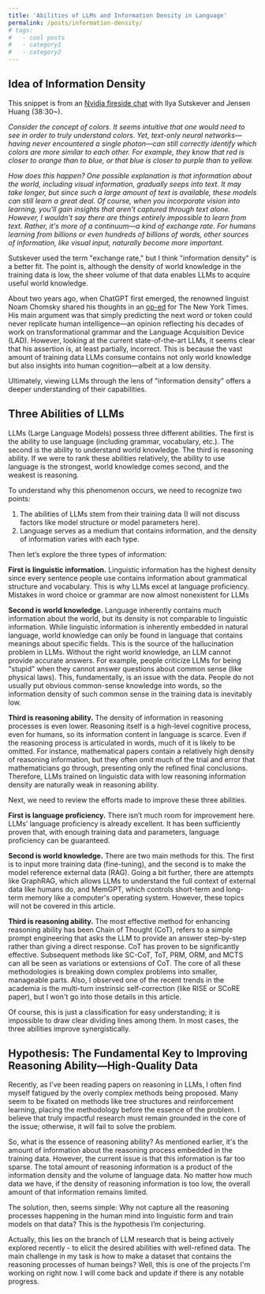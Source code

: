 ```yaml
---
title: 'Abilities of LLMs and Information Density in Language'
permalink: /posts/information-density/
# tags:
#   - cool posts
#   - category1
#   - category2
---
```


## Idea of Information Density
This snippet is from an [Nvidia fireside chat](https://www.youtube.com/watch?v=I6qQinoY9WM) with Ilya Sutskever and Jensen Huang (38:30~).

*Consider the concept of colors. It seems intuitive that one would need to see in order to truly understand colors. Yet, text-only neural networks—having never encountered a single photon—can still correctly identify which colors are more similar to each other. For example, they know that red is closer to orange than to blue, or that blue is closer to purple than to yellow.*

*How does this happen? One possible explanation is that information about the world, including visual information, gradually seeps into text. It may take longer, but since such a large amount of text is available, these models can still learn a great deal. Of course, when you incorporate vision into learning, you'll gain insights that aren't captured through text alone. However, I wouldn't say there are things entirely impossible to learn from text. Rather, it's more of a continuum—a kind of exchange rate. For humans learning from billions or even hundreds of billions of words, other sources of information, like visual input, naturally become more important.*

Sutskever used the term "exchange rate," but I think "information density" is a better fit. The point is, although the density of world knowledge in the training data is low, the sheer volume of that data enables LLMs to acquire useful world knowledge.

About two years ago, when ChatGPT first emerged, the renowned linguist Noam Chomsky shared his thoughts in an [op-ed](https://www.nytimes.com/2023/03/08/opinion/noam-chomsky-chatgpt-ai.html?unlocked_article_code=1.SU4.f3Eh.s2vEbRwBIBLR&smid=url-share) for The New York Times. His main argument was that simply predicting the next word or token could never replicate human intelligence—an opinion reflecting his decades of work on transformational grammar and the Language Acquisition Device (LAD). However, looking at the current state-of-the-art LLMs, it seems clear that his assertion is, at least partially, incorrect. This is because the vast amount of training data LLMs consume contains not only world knowledge but also insights into human cognition—albeit at a low density.

Ultimately, viewing LLMs through the lens of "information density" offers a deeper understanding of their capabilities. 

## Three Abilities of LLMs
LLMs (Large Language Models) possess three different abilities. The first is the ability to use language (including grammar, vocabulary, etc.). The second is the ability to understand world knowledge. The third is reasoning ability. If we were to rank these abilities relatively, the ability to use language is the strongest, world knowledge comes second, and the weakest is reasoning.

To understand why this phenomenon occurs, we need to recognize two points:

1. The abilities of LLMs stem from their training data (I will not discuss factors like model structure or model parameters here).
2. Language serves as a medium that contains information, and the density of information varies with each type.

Then let’s explore the three types of information:

**First is linguistic information.** Linguistic information has the highest density since every sentence people use contains information about grammatical structure and vocabulary. This is why LLMs excel at language proficiency. Mistakes in word choice or grammar are now almost nonexistent for LLMs

**Second is world knowledge.** Language inherently contains much information about the world, but its density is not comparable to linguistic information. While linguistic information is inherently embedded in natural language, world knowledge can only be found in language that contains meanings about specific fields. This is the source of the hallucination problem in LLMs. Without the right world knowledge, an LLM cannot provide accurate answers. For example, people criticize LLMs for being "stupid" when they cannot answer questions about common sense (like physical laws). This, fundamentally, is an issue with the data. People do not usually put obvious common-sense knowledge into words, so the information density of such common sense in the training data is inevitably low.

**Third is reasoning ability.** The density of information in reasoning processes is even lower. Reasoning itself is a high-level cognitive process, even for humans, so its information content in language is scarce. Even if the reasoning process is articulated in words, much of it is likely to be omitted. For instance, mathematical papers contain a relatively high density of reasoning information, but they often omit much of the trial and error that mathematicians go through, presenting only the refined final conclusions. Therefore, LLMs trained on linguistic data with low reasoning information density are naturally weak in reasoning ability.

Next, we need to review the efforts made to improve these three abilities.

**First is language proficiency.** There isn’t much room for improvement here. LLMs’ language proficiency is already excellent. It has been sufficiently proven that, with enough training data and parameters, language proficiency can be guaranteed.

**Second is world knowledge.** There are two main methods for this. The first is to input more training data (fine-tuning), and the second is to make the model reference external data (RAG). Going a bit further, there are attempts like GraphRAG, which allows LLMs to understand the full context of external data like humans do, and MemGPT, which controls short-term and long-term memory like a computer's operating system. However, these topics will not be covered in this article.

**Third is reasoning ability.** The most effective method for enhancing reasoning ability has been Chain of Thought (CoT), refers to a simple prompt engineering that asks the LLM to provide an answer step-by-step rather than giving a direct response. CoT has proven to be significantly effective. Subsequent methods like SC-CoT, ToT, PRM, ORM, and MCTS can all be seen as variations or extensions of CoT. The core of all these methodologies is breaking down complex problems into smaller, manageable parts. Also, I observed one of the recent trends in the academia is the multi-turn instrinsic self-correction (like RISE or SCoRE paper), but I won't go into those details in this article.

Of course, this is just a classification for easy understanding; it is impossible to draw clear dividing lines among them. In most cases, the three abilities improve synergistically.

## Hypothesis: The Fundamental Key to Improving Reasoning Ability—High-Quality Data

Recently, as I’ve been reading papers on reasoning in LLMs, I often find myself fatigued by the overly complex methods being proposed. Many seem to be fixated on methods like tree structures and reinforcement learning, placing the methodology before the essence of the problem. I believe that truly impactful research must remain grounded in the core of the issue; otherwise, it will fail to solve the problem.

So, what is the essence of reasoning ability? As mentioned earlier, it's the amount of information about the reasoning process embedded in the training data. However, the current issue is that this information is far too sparse. The total amount of reasoning information is a product of the information density and the volume of language data. No matter how much data we have, if the density of reasoning information is too low, the overall amount of that information remains limited.

The solution, then, seems simple: Why not capture all the reasoning processes happening in the human mind into linguistic form and train models on that data? This is the hypothesis I’m conjecturing.

Actually, this lies on the branch of LLM research that is being actively explored recently - to elicit the desired abilities with well-refined data. The main challenge in my task is how to make a dataset that contains the reasoning processes of human beings? Well, this is one of the projects I'm working on right now. I will come back and update if there is any notable progress. 
